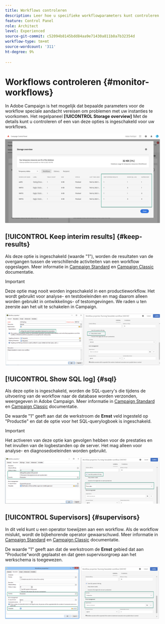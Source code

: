 ```yaml
---
title: Workflows controleren
description: Leer hoe u specifieke workflowparameters kunt controleren die aandacht vereisen om problemen in uw instanties te voorkomen.
feature: Control Panel
role: Architect
level: Experienced
source-git-commit: c52094b8145bdd84aa9e71430a811b8a7b32354d
workflow-type: tm+mt
source-wordcount: '311'
ht-degree: 9%

---
```


# Workflows controleren {#monitor-workflows}

<!--## Clean paused and completed workflows

When [!DNL Adobe Campaign] workflows are paused or completed, they leave temporary tables on your instances database that consume space and can lead to performance issues.

Control Panel allows you to identify those workflows and clean the temporary resources generated on your instances.

>[!NOTE]
>
>Technically, this operation executes the **[!UICONTROL Database cleanup technical workflow]** that runs on your Campaign instance everyday (see [Campaign Standard](https://experienceleague.adobe.com/docs/campaign-standard/using/administrating/application-settings/technical-workflows.html#list-of-technical-workflows) and [Campaign Classic](https://experienceleague.adobe.com/docs/campaign-classic/using/monitoring-campaign-classic/data-processing/database-cleanup-workflow.html) documentation). 

To clean paused and completed workflows, follow these steps:

1. Navigate to the **[!UICONTROL Performance monitoring]** card.

1. In the **[!UICONTROL Databases]** tab, select the instance where you want to perform the operation.

1. Access the **[!UICONTROL Storage overview]** details, then filter the list on **[!UICONTROL Temporary tables]**. Learn more on **[!UICONTROL Storage overview]** in [this page](database-storage-overview.md).

    ![](assets/wkf-monitoring-filter.png)

1. All temporary tables generated on your instances by workflows and deliveries display. Click the **[!UICONTROL Clean now]** button to delete the resources generated by paused and completed workflows.

    ![](assets/wkf-monitoring-clean.png)

1. Once the operation is confirmed, you can track the estimated remaining time in the **[!UICONTROL Storage overview]** list.

    ![](assets/wkf-monitoring-in-progress.png)

## Monitor workflow parameters -->

In Adobe Campaign is het mogelijk dat bepaalde parameters voor de workflow speciale aandacht vereisen om problemen met uw instanties te voorkomen. Het regelpaneel **[!UICONTROL Storage overview]** Met de details kunt u controleren of een van deze opties is ingeschakeld voor uw workflows.

![](assets/wkf-monitoring-parameters.png)

## **[!UICONTROL Keep interim results]** {#keep-results}

Als deze optie is ingeschakeld (waarde &quot;1&quot;), worden de resultaten van de overgangen tussen de verschillende activiteiten van een workflow opgeslagen. Meer informatie in [Campaign Standard](https://experienceleague.adobe.com/docs/campaign-standard/using/managing-processes-and-data/executing-a-workflow/managing-execution-options.html?lang=nl) en [Campaign Classic](https://experienceleague.adobe.com/docs/campaign-standard/using/managing-processes-and-data/executing-a-workflow/managing-execution-options.html?lang=nl) documentatie.

>[!IMPORTANT]
>
>Deze optie mag nooit worden ingeschakeld in een productieworkflow. Het wordt gebruikt voor analyse- en testdoeleinden en mag daarom alleen worden gebruikt in ontwikkelings- of testomgevingen. We raden u ten zeerste aan het uit te schakelen in Campaign.

![](assets/wkf-monitoring-keep.png)

## **[!UICONTROL Show SQL log]** {#sql}

Als deze optie is ingeschakeld, worden de SQL-query&#39;s die tijdens de uitvoering van de workflow naar de database worden verzonden, weergegeven in Adobe Campaign. Meer informatie in [Campaign Standard](https://experienceleague.corp.adobe.com/docs/campaign-standard/using/managing-processes-and-data/executing-a-workflow/managing-execution-options.html?lang=en) en [Campaign Classic](https://experienceleague.adobe.com/docs/campaign-classic/using/automating-with-workflows/advanced-management/workflow-properties.html?lang=en#execution) documentatie.

De waarde &quot;1&quot; geeft aan dat de werkstroom de **Ernst** veld ingesteld op &quot;Productie&quot; en dat de optie voor het SQL-querylogboek is ingeschakeld.

>[!IMPORTANT]
>
>Het activeren van deze optie kan gevolgen hebben voor de prestaties en het invullen van de logbestanden op de server. Het mag alleen voor analyse- en diagnosedoeleinden worden gebruikt.

![](assets/wkf-monitoring-sql.png)

## **[!UICONTROL Supervisors]** {#supervisors}

In dit veld kunt u een operator toewijzen aan een workflow. Als de workflow mislukt, wordt de bijbehorende operator gewaarschuwd. Meer informatie in [Campaign Standard](https://experienceleague.corp.adobe.com/docs/campaign-standard/using/managing-processes-and-data/executing-a-workflow/monitoring-workflow-execution.html?lang=en#error-management) en [Campaign Classic](https://experienceleague.adobe.com/docs/campaign-classic/using/automating-with-workflows/advanced-management/workflow-properties.html?lang=en#error-management) documentatie.

De waarde &quot;1&quot; geeft aan dat de werkstroom de **Ernst** gebied dat aan &quot;Productie&quot;wordt geplaatst en dat geen supervisorgroep aan het werkschema is toegewezen.

![](assets/wkf-monitoring-supervisors.png)
